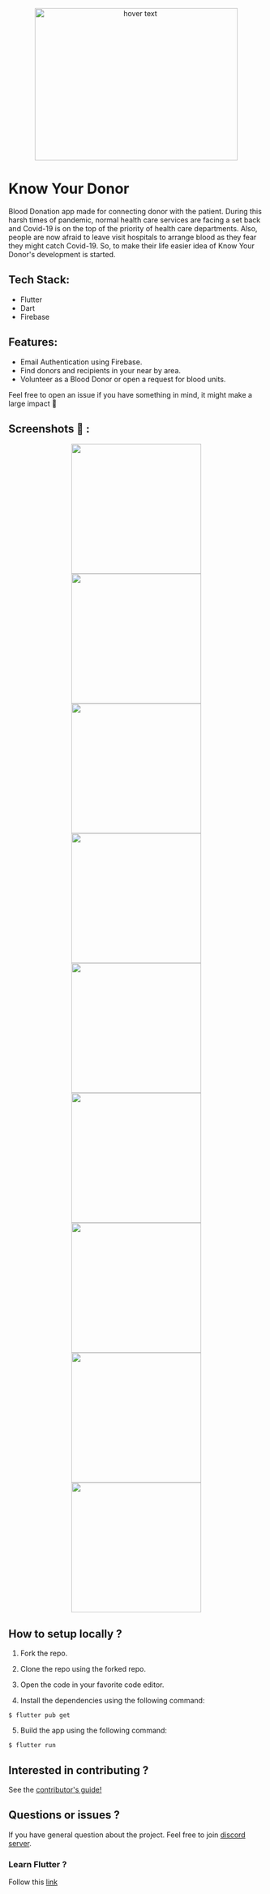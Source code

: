 <p align="center">
  <img src="./assets/main.gif" width="400" height="300" title="hover text">
</p>

# Know Your Donor

Blood Donation app made for connecting donor with the patient. During this harsh times of pandemic, normal health care services are facing a set back and Covid-19 is on the top of the priority of health care departments. Also, people are now afraid to leave visit hospitals to arrange blood as they fear they might catch Covid-19. So, to make their life easier idea of Know Your Donor's development is started.

## Tech Stack:

- Flutter
- Dart
- Firebase

## Features:

- Email Authentication using Firebase.
- Find donors and recipients in your near by area.
- Volunteer as a Blood Donor or open a request for blood units.

Feel free to open an issue if you have something in mind, it might make a large impact 💓

## Screenshots 👀 :

<p align="center">
  <img src="readme_pictures/login.jpg" width="256" hspace="4">
  <img src="readme_pictures/register.jpg" width="256" hspace="4">
  <img src="readme_pictures/home_page.jpg" width="256" hspace="4">
  <img src="readme_pictures/donor_form.jpg" width="256" hspace="4">
  <img src="readme_pictures/seeker_form.jpg" width="256" hspace="4">
  <img src="readme_pictures/seeker_map.jpg" width="256" hspace="4">
  <img src="readme_pictures/side_drawer.jpg" width="256" hspace="4">
  <img src="readme_pictures/donor_box.jpg" width="256" hspace="4">
  <img src="readme_pictures/seeker_box.jpg" width="256" hspace="4">


## How to setup locally ?

1. Fork the repo.

2. Clone the repo using the forked repo.

3. Open the code in your favorite code editor.

4. Install the dependencies using the following command:

```
$ flutter pub get
```

5. Build the app using the following command:

```
$ flutter run
```

## Interested in contributing ?

See the [contributor's guide!](CONTRIBUTING.md)

## Questions or issues ?

If you have general question about the project. Feel free to join [discord server](https://discord.gg/8CsHncucds).

### Learn Flutter ?

Follow this [link](https://flutter.dev/)
